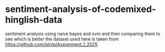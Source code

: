# sentiment-analysis-of-codemixed-hinglish-data
sentiment analysis using naive bayes and svm and then comparing them to see which is better
the dataset used here is taken from https://github.com/islnlp/Assignment_1_2025
